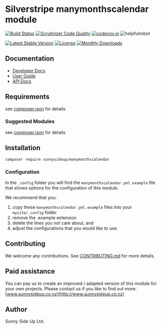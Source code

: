 # Silverstripe manymonthscalendar module
[![Build Status](https://travis-ci.org/sunnysideup/silverstripe-manymonthscalendar.svg?branch=master)](https://travis-ci.org/sunnysideup/silverstripe-manymonthscalendar)
[![Scrutinizer Code Quality](https://scrutinizer-ci.com/g/sunnysideup/silverstripe-manymonthscalendar/badges/quality-score.png?b=master)](https://scrutinizer-ci.com/g/sunnysideup/silverstripe-manymonthscalendar/?branch=master)
[![codecov.io](https://codecov.io/github/sunnysideup/silverstripe-manymonthscalendar/coverage.svg?branch=master)](https://codecov.io/github/sunnysideup/silverstripe-manymonthscalendar?branch=master)
![helpfulrobot](https://helpfulrobot.io/sunnysideup/manymonthscalendar/badge)

[![Latest Stable Version](https://poser.pugx.org/sunnysideup/manymonthscalendar/version)](https://packagist.org/packages/sunnysideup/manymonthscalendar)
[![License](https://poser.pugx.org/sunnysideup/manymonthscalendar/license)](https://packagist.org/packages/sunnysideup/manymonthscalendar)
[![Monthly Downloads](https://poser.pugx.org/sunnysideup/manymonthscalendar/d/monthly)](https://packagist.org/packages/sunnysideup/manymonthscalendar)


## Documentation



 * [Developer Docs](docs/en/INDEX.md)
 * [User Guide](docs/en/userguide.md)
 * [API Docs](http://docs.ssmods.com/sunnysideup/manymonthscalendar/classes.xhtml)

## Requirements



see [composer.json](composer.json) for details

### Suggested Modules



see [composer.json](composer.json) for details


## Installation


```
composer require sunnysideup/manymonthscalendar
```

### Configuration



In the `_config` folder you will find the `manymonthscalendar.yml.example`
file that shows options for the configuration of this module.

We recommend that you:

  1. copy these `manymonthscalendar.yml.example` files into your
`mysite/_config` folder
  2. remove the .example extension
  3. delete the lines you not care about, and
  4. adjust the configurations that you would like to use.


## Contributing



We welcome any contributions. See [CONTRIBUTING.md](CONTRIBUTING.md) for more details.

## Paid assistance



You can pay us to create an improved / adapted version of this module for your own projects.  Please contact us if you like to find out more: [www.sunnysideup.co.nz](http://www.sunnysideup.co.nz)

## Author



Sunny Side Up Ltd.
